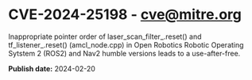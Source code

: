 # CVE-2024-25198 - cve@mitre.org

Inappropriate pointer order of laser_scan_filter_.reset() and tf_listener_.reset() (amcl_node.cpp) in Open Robotics Robotic Operating Sytstem 2 (ROS2) and Nav2 humble versions leads to a use-after-free.

**Publish date:** 2024-02-20
